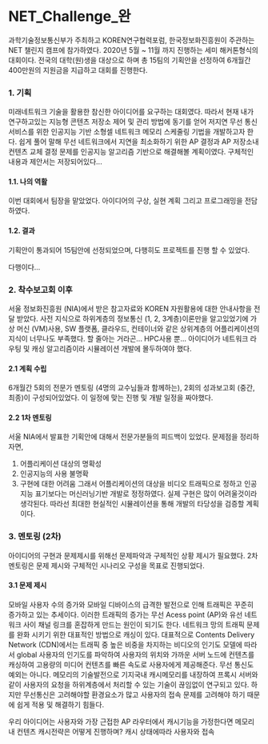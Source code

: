 # NET_Challenge_완
과학기술정보통신부가 주최하고 KOREN연구협력포럼, 한국정보화진흥원이 주관하는 NET 챌린지 캠프에 참가하였다.
2020년 5월 ~ 11월 까지 진행하는 세미 해커톤형식의 대회이다.
전국의 대학(원)생을 대상으로 하며 총 15팀의 기획안을 선정하여 6개월간 400만원의 지원금을 지급하고 대회를 진행한다.

### 1. 기획
미래네트워크 기술을 활용한 참신한 아이디어를 요구하는 대회였다. 
따라서 현재 내가 연구하고있는 지능형 콘텐츠 저장소 제어 및 관리 방법에 동기를 얻어 저지연 무선 통신 서비스를 위한 인공지능 기반 소형셀 네트워크 메모리 스케줄링 기법을 개발하고자 한다.
쉽게 풀어 말해 무선 네트워크에서 지연을 최소화하기 위한 AP 결정과 AP 저장소내 컨텐츠 교체 결정 문제를 인공지능 알고리즘 기반으로 해결해볼 계획이였다.
구체적인 내용과 제안서는 저장되어있다...

#### 1.1. 나의 역활
이번 대회에서 팀장을 맡았었다. 아이디어의 구상, 실현 계획 그리고 프로그래밍을 전담하였다.

#### 1.2. 결과
기획안이 통과되어 15팀안에 선정되었으며, 다행히도 프로젝트를 진행 할 수 있었다. 

다행이다...

### 2. 착수보고회 이후
서울 정보화진흥원 (NIA)에서 받은 참고자료와 KOREN 자원활용에 대한 안내사항을 전달 받았다.
사전 지식으로 하위계층의 정보통신 (1, 2, 3계층)이론만을 알고있었기에 가상 머신 (VM)사용, SW 플랫폼, 클라우드, 컨테이너와 같은 상위계층의 어플리케이션의 지식이 너무나도 부족했다.
할 줄아는 거라곤... HPC사용 뿐...
아이디어가 네트워크 라우팅 및 캐싱 알고리즘이라 시뮬레이션 개발에 몰두하여야 했다.

#### 2.1 계획 수립
6개월간 5회의 전문가 멘토링 (4명의 교수님들과 함께하는), 2회의 성과보고회 (중간, 최종)이 구성되어있었다.
이 일정에 맞는 진행 및 개발 일정을 짜야했다.

#### 2.2 1차 멘토링
서울 NIA에서 발표한 기획안에 대해서 전문가분들의 피드백이 있었다. 
문제점을 정리하자면,
1. 어플리케이션 대상의 명확성 
2. 인공지능의 사용 불명확 
3. 구현에 대한 어려움
그래서 어플리케이션의 대상을 비디오 트래픽으로 정하고 인공지능 표기보다는 머신러닝기반 개발로 정정하였다.
실제 구현은 많이 어려울것이라 생각된다. 따라선 최대한 현실적인 시뮬레이션을 통해 개발의 타당성을 검증할 계획이다.

### 3. 멘토링 (2차)
아이디어의 구현과 문제제시를 위해선 문제파악과 구체적인 상황 제시가 필요했다. 
2차 멘토링은 문제 제시와 구체적인 시나리오 구성을 목표로 진행되었다.
#### 3.1 문제 제시
모바일 사용자 수의 증가와 모바일 디바이스의 급격한 발전으로 인해 트래픽은 꾸준히 증가하고 있는 추세이다. 이러한 트래픽의 증가는 무선 Acess point (AP)와 유선 네트워크 사이 채널 링크를 혼잡하게 만드는 원인이 되기도 한다. 네트워크 망의 트래픽 문제를 완화 시키기 위한 대표적인 방법으로 캐싱이 있다. 대표적으로 Contents Delivery Network (CDN)에서는 트래픽 중 높은 비중을 차지하는 비디오의 인기도 모델에 따라서 global 사용자의 인기도를 파악하여 사용자의 위치와 가까운 서버 노드에 컨텐츠를 캐싱하여 고용량의 미디어 컨텐츠를 빠른 속도로 사용자에게 제공해준다. 무선 통신도 예외는 아니다. 메모리의 기술발전으로 기지국내 캐시메모리를 내장하여 프록시 서버와 같이 사용자의 요청을 하위계층에서 처리할 수 있는 기술이 끊임없이 연구되고 있다. 하지만 무선통신은 고려해야할 환경요소가 많고 사용자의 접속 문제를 고려해야 하기 때문에 쉽게 적용 및 해결하기 힘들다.

우리 아이디어는 사용자와 가장 근접한 AP 라우터에서 캐시기능을 가정한다면 메모리 내 컨텐츠 캐시전략은 어떻게 진행하며? 캐시 상태에따라 사용자와 접속
